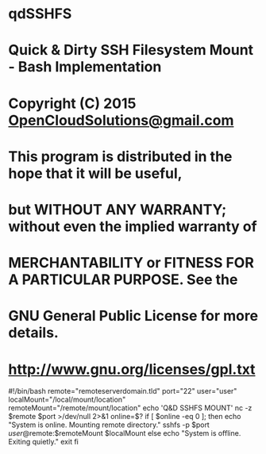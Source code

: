 # qdSSHFS
# Quick & Dirty SSH Filesystem Mount - Bash Implementation
# Copyright (C) 2015  OpenCloudSolutions@gmail.com
#
# This program is distributed in the hope that it will be useful,
# but WITHOUT ANY WARRANTY; without even the implied warranty of
# MERCHANTABILITY or FITNESS FOR A PARTICULAR PURPOSE.  See the
# GNU General Public License for more details.
# http://www.gnu.org/licenses/gpl.txt

#!/bin/bash
remote="remoteserverdomain.tld"
port="22"
user="user"
localMount="/local/mount/location"
remoteMount="/remote/mount/location"
echo 'Q&D SSHFS MOUNT'
nc -z $remote $port  >/dev/null 2>&1
online=$?
if [ $online -eq 0 ]; then
    echo "System is online. Mounting remote directory."
    sshfs -p $port $user@$remote:$remoteMount $localMount
else
    echo "System is offline. Exiting quietly."
    exit
fi
